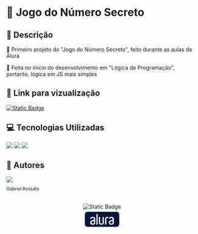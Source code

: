 # 🎰 Jogo do Número Secreto

## 📰 Descrição

💬 Primeiro projeto do "Jogo do Número Secreto", feito durante as aulas da Alura 

🚩 Feita no início do desenvolvimento em "Lógica de Programação", portanto, lógica em JS mais simples

## 🔗 Link para vizualização

<a href = "https://jogo-do-numero-secreto-sigma-jet.vercel.app/"> <img alt="Static Badge" src="https://img.shields.io/badge/CLIQUE%20AQUI-blue?style=for-the-badge"> </a>

## 💻 Tecnologias Utilizadas
<img src="https://cdn.jsdelivr.net/gh/devicons/devicon@latest/icons/javascript/javascript-original.svg" height = "40"/>
<img src="https://cdn.jsdelivr.net/gh/devicons/devicon@latest/icons/html5/html5-original.svg" height = "40"/>
<img src="https://cdn.jsdelivr.net/gh/devicons/devicon@latest/icons/css3/css3-original.svg" height = "40" />

## 🙋 Autores
[<img loading="lazy" src="https://avatars.githubusercontent.com/u/136634888?v=4" width=80><br> <sub> Gabriel Possato </sub>](https://github.com/possatogabriel)
<br>
<br>
<p align = "center"> <img alt="Static Badge" src="https://img.shields.io/badge/STATUS%20%20%20%20%20%20%20%20%20%20%20%20%20%20%20-conclu%C3%ADdo-green?style=for-the-badge"> <br/> <img src = "img/alura1.png" height = "50"></p>
